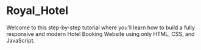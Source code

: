 # Royal_Hotel
Welcome to this step-by-step tutorial where you’ll learn how to build a fully responsive and modern Hotel Booking Website using only HTML, CSS, and JavaScript.
